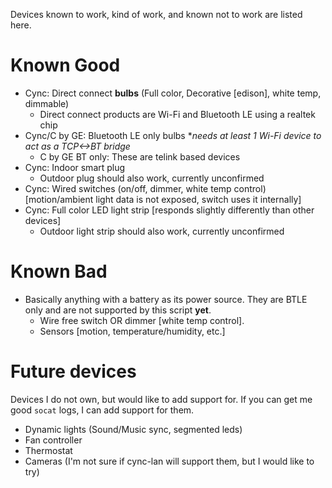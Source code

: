 Devices known to work, kind of work, and known not to work are listed here.

# Known Good
- Cync: Direct connect **bulbs** (Full color, Decorative [edison], white temp, dimmable)
    - Direct connect products are Wi-Fi and Bluetooth LE using a realtek chip
- Cync/C by GE: Bluetooth LE only bulbs \**needs at least 1 Wi-Fi device to act as a TCP<->BT bridge*
    - C by GE BT only: These are telink based devices 
- Cync: Indoor smart plug
    - Outdoor plug should also work, currently unconfirmed
- Cync: Wired switches (on/off, dimmer, white temp control) [motion/ambient light data is not exposed, switch uses it internally]
- Cync: Full color LED light strip [responds slightly differently than other devices]
    - Outdoor light strip should also work, currently unconfirmed

# Known Bad
- Basically anything with a battery as its power source. They are BTLE only and are not supported by this script **yet**.
    - Wire free switch OR dimmer [white temp control].
    - Sensors [motion, temperature/humidity, etc.]

# Future devices
Devices I do not own, but would like to add support for. If you can get me good `socat` logs, I can add support for them.
- Dynamic lights (Sound/Music sync, segmented leds)
- Fan controller
- Thermostat
- Cameras (I'm not sure if cync-lan will support them, but I would like to try)